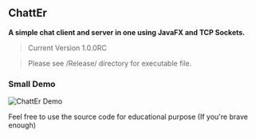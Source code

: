## ChattEr

**A simple chat client and server in one using JavaFX and TCP Sockets.**

> Current Version 1.0.0RC

> Please see /Release/ directory for executable file.



### Small Demo

![ChattEr Demo](http://i.imgur.com/D5vp62m.gif)


Feel free to use the source code for educational purpose (If you're brave enough)

